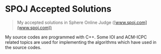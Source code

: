# SPOJ Accepted Solutions
> My accepted solutions in Sphere Online Judge ([www.spoj.com](www.spoj.com))

My source codes are programmed with C++.
Some IOI and ACM-ICPC related topics are used for implementing the algorithms which have used in the source codes.
